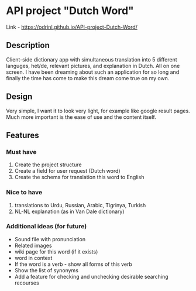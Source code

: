 # API project "Dutch Word"

Link - <https://odrinl.github.io/API-project-Dutch-Word/>

## Description

Client-side dictionary app with simultaneous translation into 5 different languges, het/de, relevant pictures, and explanation in Dutch. All on one screen. I have been dreaming about such an application for so long and finally the time has come to make this dream come true on my own.

## Design

Very simple, I want it to look very light, for example like google result pages. Much more important is the ease of use and the content itself.

## Features

### Must have

1. Create the project structure
2. Create a field for user request (Dutch word)
3. Create the schema for translation this word to English

### Nice to have

1. translations to Urdu, Russian, Arabic, Tigrinya, Turkish
2. NL-NL explanation (as in Van Dale dictionary)

### Additional ideas (for future)

- Sound file with pronunciation
- Related images
- wiki page for this word (if it exists)
- word in context
- If the word is a verb - show all forms of this verb
- Show the list of synonyms
- Add a feature for checking and unchecking desirable searching recourses
